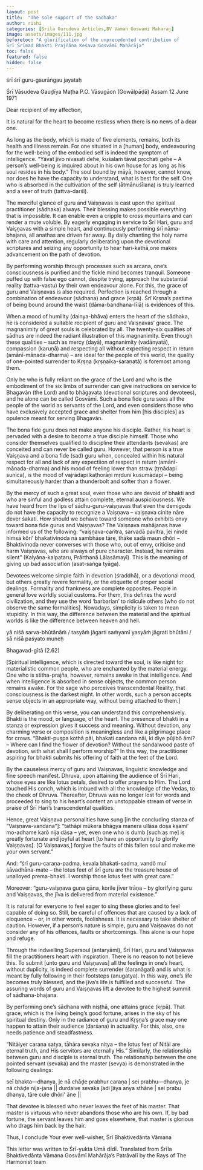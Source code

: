 ```yaml
---
layout: post
title:  "The sole support of the sadhaka"
author: rishi
categories: [Srila Gurudeva Articles,BV Vaman Goswami Maharaj]
image: assets/images/111.jpg
beforetoc: "A glorification of the unprecedented contribution of 
Śrī Śrīmad Bhakti Prajñāna Keśava Gosvāmī Mahārāja"
toc: false
featured: false
hidden: false
---
```


śrī śrī guru-gaurāṅgau jayataḥ

Śrī Vāsudeva Gauḓīya Maṭha
P.O. Vāsugāon (Gowālpāḍā) Assam
12 June 1971

Dear recipient of my affection,

It is natural for the heart to become restless when there is no news of a dear one.

As long as the body, which is made of five elements, remains, both its health and illness remain. For one situated in a [human] body, endeavouring for the well-being of the embodied self is indeed the symptom of intelligence. “Yāvat jīvo nivasati dehe, kuśalaṁ tāvat pṛcchati gehe – A person’s well-being is inquired about in his own house for as long as his soul resides in his body.” The soul bound by māyā, however, cannot know, nor does he have the capacity to understand, what is best for the self. One who is absorbed in the cultivation of the self (ātmānuśīlana) is truly learned and a seer of truth (tattva-darśī).

The merciful glance of guru and Vaiṣṇavas is cast upon the spiritual practitioner (sādhaka) always. Their blessing makes possible everything that is impossible. It can enable even a cripple to cross mountains and can render a mute voluble. By eagerly engaging in service to Śrī Hari, guru and Vaiṣṇavas with a simple heart, and continuously performing śrī nāma-bhajana, all anathas are driven far away. By daily chanting the holy name with care and attention, regularly deliberating upon the devotional scriptures and seizing any opportunity to hear hari-kathā,one makes advancement on the path of devotion. 

By performing worship through processes such as arcana, one’s consciousness is purified and the fickle mind becomes tranquil. Someone puffed up with false ego cannot, despite trying, approach the substantial reality (tattva-vastu) by their own endeavour alone. For this, the grace of guru and Vaiṣṇavas is also required. Perfection is reached through a combination of endeavour (sādhana) and grace (kṛpā). Śrī Kṛṣṇa’s pastime of being bound around the waist (dāma-bandhana-līlā) is evidences of this.

When a mood of humility (dainya-bhāva) enters the heart of the sādhaka, he is considered a suitable recipient of guru and Vaiṣṇavas’ grace. The magnanimity of great souls is celebrated by all. The twenty-six qualities of sādhus are indeed the radiant illustration of this magnanimity. Even though these qualities – such as mercy (dayā), magnanimity (vadānyatā), compassion (karuṇā) and respecting all without expecting respect in return (amānī-mānada-dharma) – are ideal for the people of this world, the quality of one-pointed surrender to Kṛṣṇa (kṛṣṇaika-śaraṇatā) is foremost among them.

Only he who is fully reliant on the grace of the Lord and who is the embodiment of the six limbs of surrender can give instructions on service to Bhagavān (the Lord) and to bhāgavata (devotional scriptures and devotees), and he alone can be called Gosvāmī. Such a bona fide guru sees all the people of the world as servants of the Lord, and even considers those who have exclusively accepted grace and shelter from him [his disciples] as opulence meant for serving Bhagavān.

The bona fide guru does not make anyone his disciple. Rather, his heart is pervaded with a desire to become a true disciple himself. Those who consider themselves qualified to discipline their attendants (sevakas) are conceited and can never be called guru. However, that person is a true Vaiṣṇava and a bona fide (sad) guru when, concealed within his natural respect for all and lack of any expectiion of respect in return (amānī-mānada-dharma) and his mood of feeling lower than straw (tṛṇādapi sunīca), is the mood of vajrādapi kaṭhorāṇi mṛduni kusumādapi – being simultaneously harder than a thunderbolt and softer than a flower.

By the mercy of such a great soul, even those who are devoid of bhakti and who are sinful and godless attain complete, eternal auspiciousness. We have heard from the lips of sādhu-guru-vaiṣṇavas that even the demigods do not have the capacity to recognize a Vaiṣṇava – vaiṣṇava cinite nāre dever śakati. How should we behave toward someone who exhibits envy toward bona fide gurus and Vaiṣṇavas? The Vaiṣṇava mahājanas have informed us of the following: “vaiṣṇava-caritra, sarvadā pavitra, ĵei ninde hiṁsā kôri’ bhakativinoda nā sambhāṣe tāre, thāke sadā maun dhôri – Bhaktivinoda never converses with those who, out of envy, criticise and harm Vaiṣṇavas, who are always of pure character. Instead, he remains silent” (Kalyāṇa-kalpataru, Prārthanā Lālasāmayī). This is the meaning of giving up bad association (asat-saṅga tyāga).

Devotees welcome simple faith in devotion (śraddhā), or a devotional mood, but others greatly revere formality, or the etiquette of proper social dealings. Formality and frankness are complete opposites. People in general love worldly social customs. For them, this defines the word civilization, and they use the word ‘barbarian’ to ridicule others [who do not observe the same formalities]. Nowadays, simplicity is taken to mean stupidity. In this way, the difference between the material and the spiritual worlds is like the difference between heaven and hell.

yā niśā sarva-bhūtānāṁ / tasyāṁ jāgarti saṁyamī
yasyāṁ jāgrati bhūtāni / sā niśā paśyato muneḥ

Bhagavad-gītā (2.62)

[Spiritual intelligence, which is directed toward the soul, is like night for materialistic common people, who are enchanted by the material energy. One who is stitha-prajña, however, remains awake in that intelligence. And when intelligence is absorbed in sense objects, the common person remains awake. For the sage who perceives transcendental Reality, that consciousness is the darkest night. In other words, such a person accepts sense objects in an appropriate way, without being attached to them.]

By deliberating on this verse, you can understand this comprehensively. Bhakti is the mood, or language, of the heart. The presence of bhakti in a stanza or expression gives it success and meaning. Without devotion, any charming verse or composition is meaningless and like a pilgrimage place for crows. “Bhakti-puṣpa kothā pāi, bhakati candana nāi, ki diye pūjibô āmi? – Where can I find the flower of devotion? Without the sandalwood paste of devotion, with what shall I perform worship?” In this way, the practitioner aspiring for bhakti submits his offering of faith at the feet of the Lord.

By the causeless mercy of guru and Vaiṣṇavas, linguistic knowledge and fine speech manifest. Dhruva, upon attaining the audience of Śrī Hari, whose eyes are like lotus petals, desired to offer prayers to Him. The Lord touched His conch, which is imbued with all the knowledge of the Vedas, to the cheek of Dhruva. Thereafter, Dhruva was no longer lost for words and proceeded to sing to his heart’s content an unstoppable stream of verse in praise of Śrī Hari’s transcendental qualities.

Hence, great Vaiṣṇava personalities have sung [in the concluding stanza of “Vaiṣṇava-vandana”]: “tathāpi mūkera bhāgya manera ullāsa doṣa kṣami’ mo-adhame karô nija dāsa – yet, even one who is dumb [such as me] is greatly fortunate and joyful at heart [to have an opportunity to glorify Vaiṣṇavas]. [O Vaiṣṇavas,] forgive the faults of this fallen soul and make me your own servant.”

And: “śrī guru-caraṇa-padma, kevala bhakati-sadma, vandõ muĩ sāvadhāna-mate – the lotus feet of śrī guru are the treasure house of unalloyed prema-bhakti. I worship those lotus feet with great care.”

Moreover: “guru-vaiṣṇava guṇa gāna, korile jīver trāṇa – by glorifying guru and Vaiṣṇavas, the jīva is delivered from material existence.”

It is natural for everyone to feel eager to sing these glories and to feel capable of doing so. Still, be careful of offences that are caused by a lack of eloquence – or, in other words, foolishness. It is necessary to take shelter of caution. However, if a person’s nature is simple, guru and Vaiṣṇavas do not consider any of his offences, faults or shortcomings. This alone is our hope and refuge.

Through the indwelling Supersoul (antaryāmi), Śrī Hari, guru and Vaiṣṇavas fill the practitioners heart with inspiration. There is no reason to not believe this. To submit [unto guru and Vaiṣṇavas] all the feelings in one’s heart, without duplicity, is indeed complete surrender (śaranāgatī) and is what is meant by fully following in their footsteps (anugatya). In this way, one’s life becomes truly blessed, and the jīva’s life is fulfilled and successful. The assuring words of guru and Vaiṣṇavas lift a devotee to the highest summit of sādhana-bhajana.

By performing one’s sādhana with niṣṭhā, one attains grace (kṛpā). That grace, which is the living being’s good fortune, arises in the sky of his spiritual destiny. Only in the radiance of guru and Kṛṣṇa’s grace may one happen to attain their audience (darśana) in actuality. For this, also, one needs patience and steadfastness.

“Nitāiyer caraṇa satya, tā̃hāra sevaka nitya – the lotus feet of Nitāi are eternal truth, and His servitors are eternally His.” Similarly, the relationship between guru and disciple is eternal truth. The relationship between the one pointed servant (sevaka) and the master (sevya) is demonstrated in the following dealings:

seī bhakta—dhanya, ĵe nā chāḓe prabhur caraṇa |
sei prabhu—dhanya, ĵe nā chāḓe nija-jana ||
durdaive sevaka ĵadi ĵāya anya sthāne |
sei prabu dhanya, tāre cule dhôri' āne ||

That devotee is blessed who never leaves the feet of his master. That master is virtuous who never abandons those who are his own. If, by bad fortune, the servant leaves him and goes elsewhere, that master is glorious who drags him back by the hair.

Thus, I conclude
Your ever well-wisher,
Śrī Bhaktivedānta Vāmana

This letter was written to Śrī-yukta Umā dīdī.
Translated from Śrīla Bhaktivedānta Vāmana Gosvāmī Mahārāja’s Patrāvalī
by the Rays of The Harmonist team